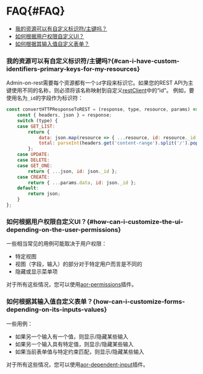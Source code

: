 # FAQ{#FAQ}

- [我的资源可以有自定义标识符/主键吗？](#can-i-have-custom-identifiers-primary-keys-for-my-resources)
- [如何根据用户权限自定义UI？](#how-can-i-customize-the-ui-depending-on-the-user-permissions)
- [如何根据其输入值自定义表单？](#how-can-i-customize-forms-depending-on-its-inputs-values)

### 我的资源可以有自定义标识符/主键吗?{#can-i-have-custom-identifiers-primary-keys-for-my-resources}

Admin-on-rest需要每个资源都有一个`id`字段来标识它。如果您的REST API为主键使用不同的名称，则必须将该名称映射到自定义[restClient](https://marmelab.com/admin-on-rest/RestClients.html)中的“id”。 例如，要使用名为`_id`的字段作为标识符：

```js
const convertHTTPResponseToREST = (response, type, resource, params) => {
    const { headers, json } = response;
    switch (type) {
    case GET_LIST:
        return {
            data: json.map(resource => { ...resource, id: resource._id } ),
            total: parseInt(headers.get('content-range').split('/').pop(), 10),
        };
    case UPDATE:
    case DELETE:
    case GET_ONE:
        return { ...json, id: json._id }; 
    case CREATE:
        return { ...params.data, id: json._id };
    default:
        return json;
    }
};
```

### 如何根据用户权限自定义UI？{#how-can-i-customize-the-ui-depending-on-the-user-permissions}

一些相当常见的用例可能取决于用户权限：

- 特定视图
- 视图（字段，输入）的部分对于特定用户而言是不同的
- 隐藏或显示菜单项

对于所有这些情况，您可以使用[aor-permissions](https://github.com/marmelab/aor-permissions)插件。

### 如何根据其输入值自定义表单？{how-can-i-customize-forms-depending-on-its-inputs-values}

一些用例：

- 如果另一个输入有一个值，则显示/隐藏某些输入
- 如果另一个输入具有特定值，则显示/隐藏某些输入
- 如果当前表单值与特定约束匹配，则显示/隐藏某些输入

对于所有这些情况，您可以使用[aor-dependent-input](https://github.com/marmelab/aor-dependent-input)插件。